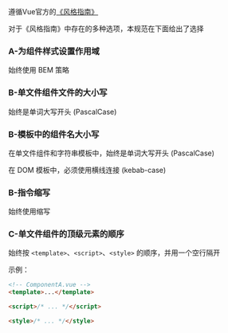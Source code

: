 遵循Vue官方的[《风格指南》](https://cn.vuejs.org/v2/style-guide/)

对于《风格指南》中存在的多种选项，本规范在下面给出了选择


### A-为组件样式设置作用域

始终使用 BEM 策略


### B-单文件组件文件的大小写

始终是单词大写开头 (PascalCase)


### B-模板中的组件名大小写

在单文件组件和字符串模板中，始终是单词大写开头 (PascalCase)

在 DOM 模板中，必须使用横线连接 (kebab-case)


### B-指令缩写

始终使用缩写


### C-单文件组件的顶级元素的顺序

始终按 `<template>`、`<script>`、`<style>` 的顺序，并用一个空行隔开

示例：
```html
<!-- ComponentA.vue -->
<template>...</template>

<script>/* ... */</script>

<style>/* ... */</style>
```